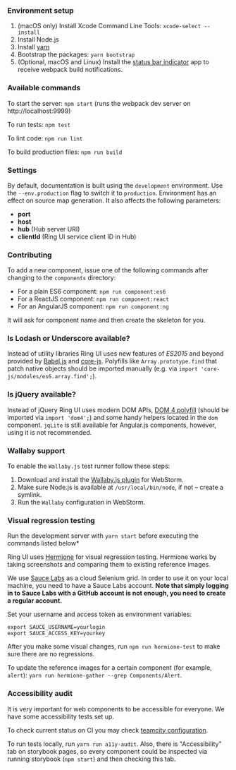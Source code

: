 ### Environment setup

1. (macOS only) Install Xcode Command Line Tools: `xcode-select --install`
2. Install Node.js
3. Install [yarn](https://yarnpkg.com/en/docs/install)
4. Bootstrap the packages: `yarn bootstrap`
5. (Optional, macOS and Linux) Install the [status bar indicator](https://github.com/roman01la/anybar-webpack#known-apps) app to receive webpack build notifications.

### Available commands

To start the server: `npm start` (runs the webpack dev server on http://localhost:9999)

To run tests: `npm test`

To lint code: `npm run lint`

To build production files: `npm run build`

### Settings

By default, documentation is built using the `development` environment. Use the `--env.production` flag to switch it to `production`. Environment has an effect on source map generation. It also affects the following parameters:

 * **port**
 * **host**
 * **hub** (Hub server URI)
 * **clientId** (Ring UI service client ID in Hub)

### Contributing

To add a new component, issue one of the following commands after changing to the `components` directory:
  * For a plain ES6 component: `npm run component:es6`
  * For a ReactJS component: `npm run component:react`
  * For an AngularJS component: `npm run component:ng`
  
It will ask for component name and then create the skeleton for you.

### Is Lodash or Underscore available?

Instead of utility libraries Ring UI uses new features of *ES2015* and beyond provided by [Babel.js](https://babeljs.io) and [core-js](https://github.com/zloirock/core-js/). Polyfills like `Array.prototype.find` that patch native objects should be imported manually (e.g. via `import 'core-js/modules/es6.array.find';`).

### Is jQuery available?

Instead of jQuery Ring UI uses modern DOM APIs, [DOM 4 polyfill](https://github.com/WebReflection/dom4) (should be imported via `import 'dom4';`) and some handy helpers located in the `dom` component. `jqLite` is still available for Angular.js components, however, using it is not recommended.

### Wallaby support

To enable the `Wallaby.js` test runner follow these steps:
 
1. Download and install the [Wallaby.js plugin](https://wallabyjs.com/) for WebStorm.
2. Make sure Node.js is available at `/usr/local/bin/node`, if not – create a symlink.  
3. Run the `Wallaby` configuration in WebStorm.

### Visual regression testing

Run the development server with `yarn start` before executing the commands listed below*

Ring UI uses [Hermione](https://github.com/gemini-testing/hermione) for visual regression testing. Hermione works by taking screenshots and comparing them to existing reference images. 

We use [Sauce Labs](https://saucelabs.com/) as a cloud Selenium grid. In order to use it on your local machine, you need to have a Sauce Labs account. **Note that simply logging in to Sauce Labs with a GitHub account is not enough, you need to create a regular account.** 

Set your username and access token as environment variables:
```
export SAUCE_USERNAME=yourlogin
export SAUCE_ACCESS_KEY=yourkey
```

After you make some visual changes, run `npm run hermione-test` to make sure there are no regressions.

To update the reference images for a certain component (for example, `alert`):
`yarn run hermione-gather --grep Components/Alert`.

### Accessibility audit

It is very important for web components to be accessible for everyone. We have some accessibility tests set up.

To check current status on CI you may check [teamcity configuration](https://teamcity.jetbrains.com/buildConfiguration/JetBrainsUi_RingUi_A11yAudit).

To run tests locally, run `yarn run a11y-audit`. Also, there is "Accessibility" tab on storybook pages, 
so every component could be inspected via running storybook (`npm start`) and then checking this tab.
